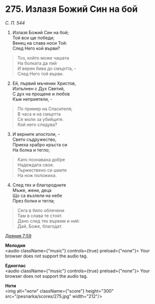 # 275. Излазя Божий Син на бой

_С. П. 544_

1. Излазя Божий Син на бой;  
Той вси ще победи;  
Венец на слава носи Той:  
След Него кой върви?  

> Тоз, който може чашата  
> На болката да пий  
> И верен бива до смъртта, -  
> След Него той върви.  

2. Ей, първий мъченик Христов,  
Изпълнен с Дух Светий,  
С дух на прощене и любов  
Към неприятели, -  

> По пример на Спасителя;  
> В часа и на смъртта  
> Се моли за убийците.  
> Кой него следува?

3. И верните апостоли, -  
Свето съдружество,  
Приеха храбро кръста си  
На болка и тегло;  

> Като познаваха добре  
> Надеждата своя.  
> Тържествено си шиите  
> На нож положиха.  

4. След тях и благородните  
Мъже, жени, деца  
Що са възлели на небе  
През болки и тегла;  

> Сега в бяло облечени  
> Там в слава те стоят.  
> Дано след тях вървим и ний:  
> Дай, Боже, благодат.

[Деяния 7:59](http://biblia.bg/index.php?k=44&g=7&s=59)

**Мелодия**  
<audio className={"music"} controls={true} preload={"none"}>
    <source src="/pesnarka/mp3/275.mp3" type="audio/mpeg"/>
    Your browser does not support the audio tag.
</audio>

**Едноглас**  
<audio className={"music"} controls={true} preload={"none"}>
    <source src="/pesnarka/transp/275.mp3" type="audio/mpeg"/>
    Your browser does not support the audio tag.
</audio>

**Ноти**  
<img alt="ноти" className={"score"} height="300" src="/pesnarka/scores/275.jpg" width="212"/>
